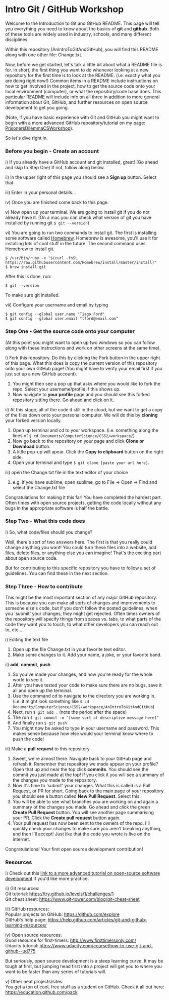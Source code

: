 # Intro Git / GitHub Workshop


Welcome to the Introduction to Git and GitHub README. This page will tell you everything you need to know about the basics of **git** and **github**. Both of these tools are widely used in industry, schools, and many different disciplines.

Within this repository (AnIntroToGitAndGitHub), you will find this README along with one other file: Change.txt. 

Now, before we get started, let's talk a little bit about what a README file is for. In short, the first thing you want to do whenever looking at a new repository for the first time is to look at the README. (i.e. exactly what you are doing right now!) Common items in a README include instructions on how to get involved in the project, how to get the source code onto your local environment (computer), or what the repository/code base does. This particular README will include info on all three in addition to more general information about Git, GitHub, and further resources on open source development to get you going.

(Note, if you have basic experience with Git and GitHub you might want to begin with a more advanced GitHub repository/tutorial on my page: [PrisonersDilemmaCSWorkshop](https://github.com/fordc5/PrisonersDilemmaCSWorkshop)).

So let's dive right in.

### Before you begin - Create an account

i) If you already have a GitHub account and git installed, great! (Go ahead and skip to Step One) If not, follow along below.  

ii) In the upper right of this page you should see a **Sign up** button. Select that.  

iii) Enter in your personal details...

iv) Once you are finished come back to this page. 

v) Now open up your terminal. We are going to install git if you do not already have it. (On a mac you can check what version of git you have installed by running git ```$ git --version```)  

vi) You are going to run two commands to install git. The first is installing some software called [Homebrew](https://brew.sh/). Homebrew is awesome, you'll use it for installing lots of cool stuff in the future. The second command uses Homebrew to install git.

```
$ /usr/bin/ruby -e "$(curl -fsSL https://raw.githubusercontent.com/Homebrew/install/master/install)"
$ brew install git
```

After this is done, run:
```
$ git --version
```
To make sure git installed.

vii) Configure your username and email by typing
```
$ git config --global user.name "Tiago Ford"
$ git config --global user.email "tford@email.com"
```

### Step One - Get the source code onto your computer

(At this point you might want to open up two windows so you can follow along with these instructions and work on other screens at the same time).

i) Fork this repository. Do this by clicking the Fork button in the upper right of this page. What this does is copy the current version of this repository onto your own GitHub page! (You might have to verify your email first if you just set up a new GitHub account).
1. You might then see a pop up that asks where you would like to fork the repo. Select your username/profile if this shows up.
2. Now navigate to **your profile** page and you should see this forked repository sitting there. Go ahead and click on it.

ii) At this stage, all of the code it still in the cloud, but we want to get a copy of the files down onto your personal computer. We will do this by **cloning** your forked version locally.
1. Open up terminal and cd to your workspace. (i.e. something along the lines of ```$ cd Documents/ComputerScience/CS52/workspace/```)
2. Now go back to the repository on your page and click **Clone or Download** button.
3. A little pop-up will apear. Click the **Copy to clipboard** button on the right side.
4. Open your terminal and type ```$ git clone [paste your url here]```. 

iii) open the Change.txt file in the text editor of your choice
1. e.g. if you have sublime, open sublime, go to File -> Open -> Find and select the Change.txt file

Congratulations for making it this far! You have completed the hardest part. Often times with open source projects, getting the code locally without any bugs in the appropriate software is half the battle.

### Step Two - What this code does

i) So, what code/files should you change?

Well, there's sort of two answers here. The first is that you really could change anything you want! You could turn these files into a website, add files, delete files, or anything else you can imagine! That's the exciting part about open source code.

But for contributing to this specific repository you have to follow a set of guidelines. You can find these in the next section.


### Step Three - How to contribute

This might be the most important section of any major GitHub repository. This is because you can make all sorts of changes and improvements to someone else's code, but if you don't follow the posted guidelines, when you 'submit' your changes, they might get rejected. Often times owners of the repository will specify things from spaces vs. tabs, to what parts of the code they want you to touch, to what other developers you can reach out to, etc...

i) Editing the text file
1. Open up the file Change.txt in your favorite text editor.
2. Make some changes to it. Add your name, a joke, or your favorite band.  

ii) **add**, **commit**, **push** 
1. So you've made your changes, and now you're ready for the whole world to see it.
2. After you have tested your code to make sure there are no bugs, save it all and open up the terminal.
3. Use the command cd to navigate to the directory you are working in. (i.e. it might look something like ```$ cd Documents/ComputerScience/CS52/workspace/AnIntroToGitAndGitHub```)
4. Next, run ```$ git add .``` (note the period after the space)
5. The run ```$ git commit -m "[some sort of descriptive message here]"```
6. And finally run ```$ git push```
7. You might now be asked to type in your username and password. This makes sense because how else would your terminal know where to push the code!

iii) Make a **pull request** to this repository
1. Sweet, we're almost there. Navigate back to your GitHub page and refresh it. Remember that repository we made appear on your profile? Open that up and near the top click **commits**. You should see the commit you just made at the top! If you click it you will see a summary of the changes you made to the repository.
2. Now it's time to 'submit' your changes. What this is called is a Pull Request, or PR for short. Going back to the main page of your repository you should see a button called **New Pull Request**. Select this.
3. You will be able to see what branches you are working on and again a summary of the changes you made. Go ahead and click the green **Create Pull Request** button. You will see another page summarising your PR. Click the **Create pull request** button again.
4. Your pull request has now been sent to the owners of the repo. I'll quickly check your changes to make sure you aren't breaking anything, and then I'll accept! Just like that the code you wrote is live on the internet. 

Congratulations! Your first open source development contribution!



### Resources

i) Check out this [link to a more advanced tutorial on open-source software development](https://github.com/fordc5/PrisonersDilemmaCSWorkshop) if you'd like more practice.

ii) Git resources:  
Git tutorial: https://try.github.io/levels/1/challenges/1  
Git cheat sheet: https://www.git-tower.com/blog/git-cheat-sheet  

iii) GitHub resources:  
Popular projects on GitHub: https://github.com/explore  
GitHub's help page: https://help.github.com/articles/git-and-github-learning-resources/  

iv) Open source resources:  
Good resource for first-timers: http://www.firsttimersonly.com/  
Udacity tutorial: https://www.udacity.com/course/how-to-use-git-and-github--ud775  

But seriously, open source development is a steep learning curve. It may be tough at first, but jumping head first into a project will get you to where you want to be faster than any series of tutorials will.  

v) Other neat projects/sites:  
You get a ton of cool, free stuff as a student on GitHub. Check it all out here: https://education.github.com/pack  
